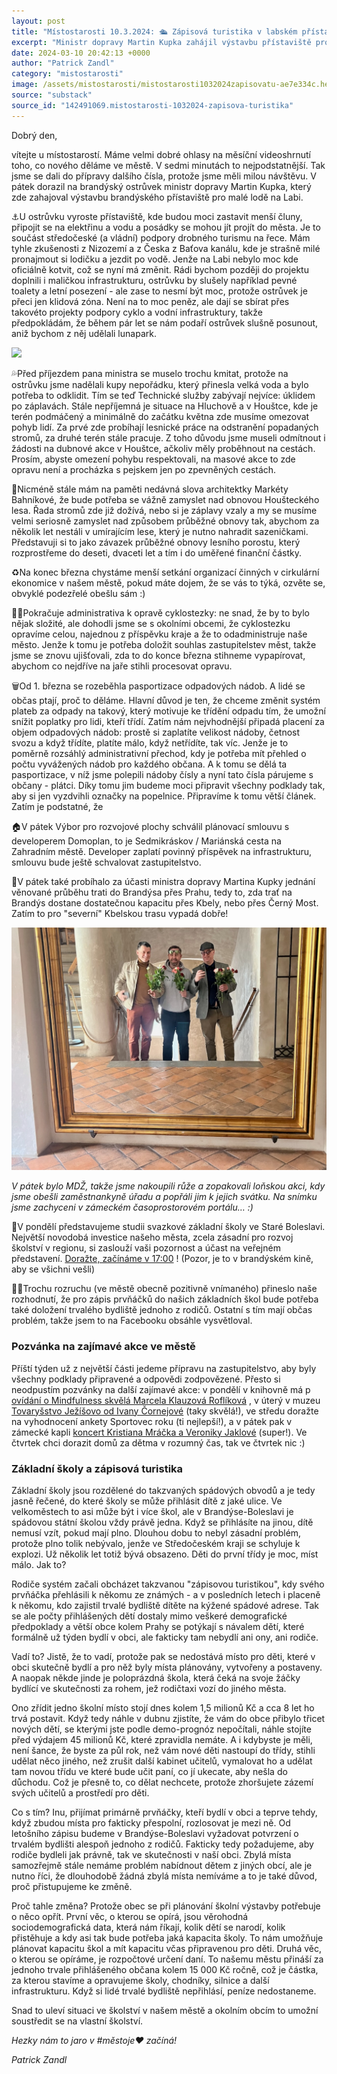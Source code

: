 ```yaml
---
layout: post
title: "Místostarosti 10.3.2024: 🛳️ Zápisová turistika v labském přístavišti... "
excerpt: "Ministr dopravy Martin Kupka zahájil výstavbu přístaviště pro malé lodě na Labi u Brandýského ostrůvku, které má podpořit vodní turistiku. Město řeší následky záplav – úklid a omezení pohybu v podmáčených oblastech Hluchova a Houštky, kde je nutná i dlouhodobá obnova lesa. Chystá se změna systému plateb za odpady na motivační model podle objemu nádob a třídění. Schválena byla také plánovací smlouva s developerem Domoplan pro výstavbu v lokalitě Zahradní město."
date: 2024-03-10 20:42:13 +0000
author: "Patrick Zandl"
category: "mistostarosti"
image: /assets/mistostarosti/mistostarosti1032024zapisovatu-ae7e334c.heic
source: "substack"
source_id: "142491069.mistostarosti-1032024-zapisova-turistika"
---
```


Dobrý den,

vítejte u místostarostí. Máme velmi dobré ohlasy na měsíční videoshrnutí toho, co nového děláme ve městě. V sedmi minutách to nejpodstatnější. Tak jsme se dali do přípravy dalšího čísla, protože jsme měli milou návštěvu. V pátek dorazil na brandýský ostrůvek ministr dopravy Martin Kupka, který zde zahajoval výstavbu brandýského přístaviště pro malé lodě na Labi.

⚓️U ostrůvku vyroste přístaviště, kde budou moci zastavit menší čluny, připojit se na elektřinu a vodu a posádky se mohou jít projít do města. Je to součást středočeské (a vládní) podpory drobného turismu na řece. Mám tyhle zkušenosti z Nizozemí a z Česka z Baťova kanálu, kde je strašně milé pronajmout si lodičku a jezdit po vodě. Jenže na Labi nebylo moc kde oficiálně kotvit, což se nyní má změnit. Rádi bychom později do projektu doplnili i maličkou infrastrukturu, ostrůvku by slušely například pevné toalety a letní posezení - ale zase to nesmí být moc, protože ostrůvek je přeci jen klidová zóna. Není na to moc peněz, ale dají se sbírat přes takovéto projekty podpory cyklo a vodní infrastruktury, takže předpokládám, že během pár let se nám podaří ostrůvek slušně posunout, aniž bychom z něj udělali lunapark.

![](/assets/mistostarosti/mistostarosti1032024zapisovatu-ae7e334c.heic)

💦Před příjezdem pana ministra se muselo trochu kmitat, protože na ostrůvku jsme nadělali kupy nepořádku, který přinesla velká voda a bylo potřeba to odklidit. Tím se teď Technické služby zabývají nejvíce: úklidem po záplavách. Stále nepříjemná je situace na Hluchově a v Houštce, kde je terén podmáčený a minimálně do začátku května zde musíme omezovat pohyb lidí. Za prvé zde probíhají lesnické práce na odstranění popadaných stromů, za druhé terén stále pracuje. Z toho důvodu jsme museli odmítnout i žádosti na dubnové akce v Houštce, ačkoliv měly proběhnout na cestách. Prosím, abyste omezení pohybu respektovali, na masové akce to zde opravu není a procházka s pejskem jen po zpevněných cestách.

🌲Nicméně stále mám na paměti nedávná slova architektky Markéty Bahníkové, že bude potřeba se vážně zamyslet nad obnovou Houšteckého lesa. Řada stromů zde již dožívá, nebo si je záplavy vzaly a my se musíme velmi seriosně zamyslet nad způsobem průběžné obnovy tak, abychom za několik let nestáli v umírajícím lese, který je nutno nahradit sazeničkami. Představuji si to jako závazek průběžné obnovy lesního porostu, který rozprostřeme do deseti, dvaceti let a tím i do uměřené finanční částky.

♻️Na konec března chystáme menší setkání organizací činných v cirkulární ekonomice v našem městě, pokud máte dojem, že se vás to týká, ozvěte se, obvyklé podezřelé obešlu sám :)

🚴‍♀️Pokračuje administrativa k opravě cyklostezky: ne snad, že by to bylo nějak složité, ale dohodli jsme se s okolními obcemi, že cyklostezku opravíme celou, najednou z příspěvku kraje a že to odadministruje naše město. Jenže k tomu je potřeba doložit souhlas zastupitelstev měst, takže jsme se znovu ujišťovali, zda to do konce března stihneme vypapírovat, abychom co nejdříve na jaře stihli procesovat opravu.

🗑️Od 1. března se rozeběhla pasportizace odpadových nádob. A lidé se občas ptají, proč to děláme. Hlavní důvod je ten, že chceme změnit systém plateb za odpady na takový, který motivuje ke třídění odpadu tím, že umožní snížit poplatky pro lidi, kteří třídí. Zatím nám nejvhodnější připadá placení za objem odpadových nádob: prostě si zaplatíte velikost nádoby, četnost svozu a když třídíte, platíte málo, když netřídíte, tak víc. Jenže je to poměrně rozsáhlý administrativní přechod, kdy je potřeba mít přehled o počtu vyvážených nádob pro každého občana. A k tomu se dělá ta pasportizace, v níž jsme polepili nádoby čísly a nyní tato čísla párujeme s občany - plátci. Díky tomu jim budeme moci připravit všechny podklady tak, aby si jen vyzdvihli označky na popelnice. Připravíme k tomu větší článek. Zatím je podstatné, že

🏠V pátek Výbor pro rozvojové plochy schválil plánovací smlouvu s developerem Domoplan, to je Sedmikráskov / Mariánská cesta na Zahradním městě. Developer zaplatí povinný příspěvek na infrastrukturu, smlouvu bude ještě schvalovat zastupitelstvo.

🚂V pátek také probíhalo za účasti ministra dopravy Martina Kupky jednání věnované průběhu trati do Brandýsa přes Prahu, tedy to, zda trať na Brandýs dostane dostatečnou kapacitu přes Kbely, nebo přes Černý Most. Zatím to pro "severní" Kbelskou trasu vypadá dobře!

![](/assets/mistostarosti/mistostarosti1032024zapisovatu-5da463de.jpeg)

*V pátek bylo MDŽ, takže jsme nakoupili růže a zopakovali loňskou akci, kdy jsme obešli zaměstnankyně úřadu a popřáli jim k jejich svátku. Na snímku jsme zachyceni v zámeckém časoprostorovém portálu… :)*

🏫V pondělí představujeme studii svazkové základní školy ve Staré Boleslavi. Největší novodobá investice našeho města, zcela zásadní pro rozvoj školství v regionu, si zaslouží vaši pozornost a účast na veřejném představení. [Doražte, začínáme v 17:00](https://www.facebook.com/events/768341688167574?ref=newsfeed) ! (Pozor, je to v brandýském kině, aby se všichni vešli)

🧑‍🎓Trochu rozruchu (ve městě obecně pozitivně vnímaného) přineslo naše rozhodnutí, že pro zápis prvňáčků do našich základních škol bude potřeba také doložení trvalého bydliště jednoho z rodičů. Ostatní s tím mají občas problém, takže jsem to na Facebooku obsáhle vysvětloval.

### Pozvánka na zajímavé akce ve městě

Příští týden už z největší části jedeme přípravu na zastupitelstvo, aby byly všechny podklady připravené a odpovědi zodpovězené. Přesto si neodpustím pozvánky na další zajímavé akce: v pondělí v knihovně má p [ovídání o Mindfulness skvělá Marcela Klauzová Roflíková](https://www.brandysko.cz/mindfulness%2Dpomaha%2Dv%2Dkazdem%2Dveku/a-8544) , v úterý v muzeu [Tovaryšstvo Ježíšovo od Ivany Čornejové](https://www.brandysko.cz/tovarysstvo%2Djezisovo/a-8537) (taky skvělá!), ve středu doražte na vyhodnocení ankety Sportovec roku (ti nejlepší!), a v pátek pak v zámecké kapli [koncert Kristiana Mráčka a Veroniky Jaklové](https://www.brandysko.cz/kristian%2Dmracek%2Dhousle%2Dveronika%2Djaklova%2Dklavir/a-8539) (super!). Ve čtvrtek chci dorazit domů za dětma v rozumný čas, tak ve čtvrtek nic :)

### Základní školy a zápisová turistika

Základní školy jsou rozdělené do takzvaných spádových obvodů a je tedy jasně řečené, do které školy se může přihlásit dítě z jaké ulice. Ve velkoměstech to asi může být i více škol, ale v Brandýse-Boleslavi je spádovou státní školou vždy právě jedna. Když se přihlásíte na jinou, dítě nemusí vzít, pokud mají plno. Dlouhou dobu to nebyl zásadní problém, protože plno tolik nebývalo, jenže ve Středočeském kraji se schyluje k explozi. Už několik let totiž bývá obsazeno. Děti do první třídy je moc, míst málo. Jak to?

Rodiče systém začali obcházet takzvanou "zápisovou turistikou", kdy svého prvňáčka přehlásili k někomu ze známých - a v posledních letech i placeně k někomu, kdo zajistil trvalé bydliště dítěte na kýžené spádové adrese. Tak se ale počty přihlášených dětí dostaly mimo veškeré demografické předpoklady a větší obce kolem Prahy se potýkají s návalem dětí, které formálně už týden bydlí v obci, ale fakticky tam nebydlí ani ony, ani rodiče.

Vadí to? Jistě, že to vadí, protože pak se nedostává místo pro děti, které v obci skutečně bydlí a pro něž byly místa plánovány, vytvořeny a postaveny. A naopak někde jinde je poloprázdná škola, která čeká na svoje žáčky bydlící ve skutečnosti za rohem, jež rodičtaxi vozí do jiného města.

Ono zřídit jedno školní místo stojí dnes kolem 1,5 milionů Kč a cca 8 let ho trvá postavit. Když tedy náhle v dubnu zjistíte, že vám do obce přibylo třicet nových dětí, se kterými jste podle demo-prognóz nepočítali, náhle stojíte před výdajem 45 milionů Kč, které zpravidla nemáte. A i kdybyste je měli, není šance, že byste za půl rok, než vám nové děti nastoupí do třídy, stihli udělat něco jiného, než zrušit další kabinet učitelů, vymalovat ho a udělat tam novou třídu ve které bude učit paní, co jí ukecate, aby nešla do důchodu. Což je přesně to, co dělat nechcete, protože zhoršujete zázemí svých učitelů a prostředí pro děti.

Co s tím? Inu, přijímat primárně prvňáčky, kteří bydlí v obci a teprve tehdy, když zbudou místa pro fakticky přespolní, rozlosovat je mezi ně. Od letošního zápisu budeme v Brandýse-Boleslavi vyžadovat potvrzení o trvalém bydlišti alespoň jednoho z rodičů. Fakticky tedy požadujeme, aby rodiče bydleli jak právně, tak ve skutečnosti v naší obci. Zbylá místa samozřejmě stále nemáme problém nabídnout dětem z jiných obcí, ale je nutno říci, že dlouhodobě žádná zbylá místa nemíváme a to je také důvod, proč přistupujeme ke změně.

Proč tahle změna? Protože obec se při plánování školní výstavby potřebuje o něco opřít. První věc, o kterou se opírá, jsou věrohodná sociodemografická data, která nám říkají, kolik dětí se narodí, kolik přistěhuje a kdy asi tak bude potřeba jaká kapacita školy. To nám umožňuje plánovat kapacitu škol a mít kapacitu včas připravenou pro děti. Druhá věc, o kterou se opíráme, je rozpočtové určení daní. To našemu městu přináší za jednoho trvale přihlášeného občana kolem 15 000 Kč ročně, což je částka, za kterou stavíme a opravujeme školy, chodníky, silnice a další infrastrukturu. Když si lidé trvalé bydliště nepřihlásí, peníze nedostaneme.

Snad to uleví situaci ve školství v našem městě a okolním obcím to umožní soustředit se na vlastní školství.

*Hezky nám to jaro v #městoje♥️ začíná!*

*Patrick Zandl*
